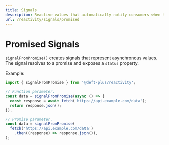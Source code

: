 ```yaml
---
title: Signals
description: Reactive values that automatically notify consumers when their value changes, enabling fine-grained reactivity and lazy evaluation.
url: /reactivity/signals/promised
---
```


# Promised Signals

`signalFromPromise()` creates signals that represent asynchronous values. The signal resolves to a promise and exposes a `status` property.

Example:

```typescript
import { signalFromPromise } from '@deft-plus/reactivity';

// Function parameter.
const data = signalFromPromise(async () => {
  const response = await fetch('https://api.example.com/data');
  return response.json();
});

// Promise parameter.
const data = signalFromPromise(
  fetch('https://api.example.com/data')
    .then((response) => response.json()),
);
```
